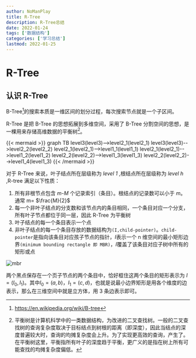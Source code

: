 ```yaml
---
author: NoManPlay
title: R-Tree
description: R-Tree总结
date: 2022-01-24
tags: ['数据结构']
categories: ['学习总结']
lastmod: 2022-01-25
---
```


# R-Tree

## 认识 R-Tree

B-Tree[^1]的搜索本质是一维区间的划分过程，每次搜索节点就是一个子区间。

R-Tree 是把 B-Tree 的思想拓展到多维空间，采用了 B-Tree 分割空间的思想，是一棵用来存储高维数据的平衡树[^2]。

{{< mermaid >}}
graph TB
level3(level3)-->level2_1(level2_1)
level3(level3)-->level2_2(level2_2)
level2_1(level2_1)-->level1_1(level1_1)
level2_1(level2_1)-->level1_2(level1_2)
level2_2(level2_2)-->level1_3(level1_3)
level2_2(level2_2)-->level1_4(level1_3)
{{< /mermaid >}}

对于 R-Tree 来说，叶子结点所在层级称为 _level 1_ ,根结点所在层级称为 _level h_ ,R-tree 满足以下性质：

1. 所有非根节点包含 _m-M_ 个记录索引（条目）。根结点的记录数可以小于 _m_。通常 m= $\frac{M}{2}$
2. 每一个非叶子结点的分支数和该节点内的条目相同，一个条目对应一个分支，所有叶子节点都位于同一层，因此 R-Tree 为平衡树
3. 叶子结点的每一个条目表示一个点
4. 非叶子结点的每一个条目存放的数据结构为`(I,child-pointer)`。`child-pointer`是指向该条目对应孩子节点的指针，*I*表示一个 n 维空间的最小矩形边界`(minimum bounding rectangle 即 MBR)`，*I*覆盖了该条目对应子树中所有的矩形或点

![mbr](https://s2.loli.net/2022/01/24/yfkvQDZR5wtSWBC.png)

两个黑点保存在一个页子节点的两个条目中，恰好框住这两个条目的矩形表示为 $I=(I_0,I_1)$。其中$I_0=(a,b)$，$I_1=(c,d)$，也就是说最小边界矩形是用各个维度的边表示，那么在三维空间中就是立方体，用 3 条边表示即可。

[^1]: https://en.wikipedia.org/wiki/B-tree
[^2]: 平衡树是计算机科学中的一类数据结构，为改进的二叉查找树。一般的二叉查找树的查询复杂度取决于目标结点到树根的距离（即深度），因此当结点的深度普遍较大时，查询的均摊复杂度会上升。为了实现更高效的查询，产生了。在平衡树这里，平衡指所有叶子的深度趋于平衡，更广义的是指在树上所有可能查找的均摊复杂度偏低。
